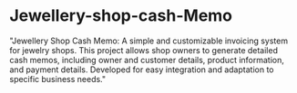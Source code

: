 # Jewellery-shop-cash-Memo
"Jewellery Shop Cash Memo: A simple and customizable invoicing system for jewelry shops. This project allows shop owners to generate detailed cash memos, including owner and customer details, product information, and payment details. Developed for easy integration and adaptation to specific business needs." 
